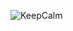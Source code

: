 ![KeepCalm](http://vignette3.wikia.nocookie.net/data-structures/images/5/56/Keep-calm-and-study-data-structures-1.png/revision/latest?cb=20140919152502)